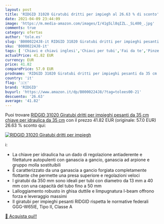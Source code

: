 ```yaml
---
layout: post
title: 'RIDGID 31020 Giratubi dritti per impiegh al 26.63 % di sconto'
date: 2021-04-09 23:44:09
image: 'https://m.media-amazon.com/images/I/41g5Ll8qIZL._SL400_.jpg'
comments: true
category: ofertas
author: 'tole.es'
slug: 'B0000224J8-it RIDGID 31020 Giratubi dritti per impieghi pesanti da 35 cm...'
sku: 'B0000224J8-it'
tags: [ 'Chiavi e chiavi inglesi','Chiavi per tubi','Fai da te','Pinze e tenaglie','Pinze regolabili','Utensili a mano','Utensili elettrici e a mano','ridgid', ]
actualPrice: 41.82 EUR
currency: EUR
price: 41.82
comparePrice: 57.0 EUR
prodname: 'RIDGID 31020 Giratubi dritti per impieghi pesanti da 35 cm  chiave per idraulica da 35 cm'
country: 'it'
flag: '🇮🇹'
brand: 'RIDGID'
buyurl: 'https://www.amazon.it/dp/B0000224J8/?tag=tolees00-21'
descuento: '26.63'
average: '41.82'
---
```


Puoi trovare [RIDGID 31020 Giratubi dritti per impieghi pesanti da 35 cm  chiave per idraulica da 35 cm](https://www.amazon.it/dp/B0000224J8/?tag=tolees00-21) con il prezzo 41.82 EUR (originale: 57.0 EUR) 26.63 % sconto qui:

[![RIDGID 31020 Giratubi dritti per impiegh](https://m.media-amazon.com/images/I/41g5Ll8qIZL._SL400_.jpg)](https://www.amazon.it/dp/B0000224J8/?tag=tolees00-21)

ℹ️:

- La chiave per idraulica ha un dado di regolazione antiaderente e filettature autopulenti con ganascia a gancio, ganascia ad arpione e gruppo molla sostituibili
- È caratterizzato da una ganascia a gancio forgiata completamente flottante che permette una presa superiore e regolazioni veloci
- I giratubi da 350 mm sono ideali per tubi con diametro da 13 mm a 40 mm con una capacità del tubo fino a 50 mm
- Lalloggiamento robusto in ghisa duttile e limpugnatura I-beam offrono forza e leveraggio massimi
- Il giratubi per impieghi pesanti RIDGID rispetta le normative federali GGG-W65IE, Tipo II, Classe A

[🛒 Acquista qui!!](https://www.amazon.it/dp/B0000224J8/?tag=tolees00-21)
